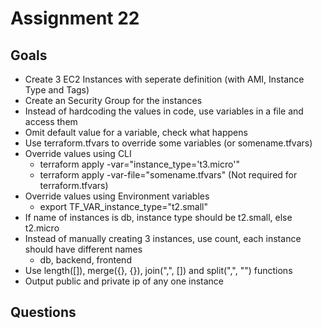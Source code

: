 # Assignment 22

## Goals

- Create 3 EC2 Instances with seperate definition (with AMI, Instance Type and Tags)
- Create an Security Group for the instances
- Instead of hardcoding the values in code, use variables in a file and access them
- Omit default value for a variable, check what happens
- Use terraform.tfvars to override some variables (or somename.tfvars)
- Override values using CLI
  - terraform apply -var="instance_type='t3.micro'"
  - terraform apply -var-file="somename.tfvars" (Not required for terraform.tfvars)
- Override values using Environment variables
  - export TF_VAR_instance_type="t2.small"
- If name of instances is db, instance type should be t2.small, else t2.micro
- Instead of manually creating 3 instances, use count, each instance should have different names
  - db, backend, frontend
- Use length([]), merge({}, {}), join(",", []) and split(",", "") functions
- Output public and private ip of any one instance

## Questions
